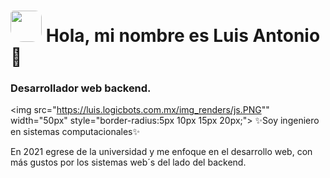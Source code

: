 # <img src="https://avatars.githubusercontent.com/u/146895078?s=96&v=4" width="50px" style="border-radius:5px 10px 15px 20px;"> Hola, mi nombre es Luis Antonio 👋
### Desarrollador web backend.

<img src="https://luis.logicbots.com.mx/img_renders/js.PNG"" width="50px" style="border-radius:5px 10px 15px 20px;">
✨Soy ingeniero en sistemas computacionales✨

En 2021 egrese de la universidad y me enfoque en el desarrollo web, con más gustos por los sistemas web´s del lado del backend.



<!--
**antonio130500/antonio130500** is a ✨ _special_ ✨ repository because its `README.md` (this file) appears on your GitHub profile.

Here are some ideas to get you started:

- 🔭 I’m currently working on ...
- 🌱 I’m currently learning ...
- 👯 I’m looking to collaborate on ...
- 🤔 I’m looking for help with ...
- 💬 Ask me about ...
- 📫 How to reach me: ...
- 😄 Pronouns: ...
- ⚡ Fun fact: ...
-->
